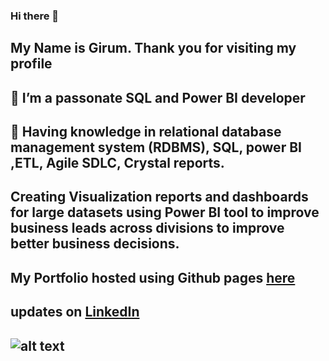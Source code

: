 ### Hi there 👋
## My Name is Girum. Thank you for visiting my profile 
## 🔭 I’m a passonate SQL and Power BI developer 
## 🌱 Having knowledge in relational database management system (RDBMS), SQL, power BI ,ETL, Agile SDLC, Crystal reports.
##  Creating Visualization reports and dashboards for large datasets using Power BI tool to improve business leads across divisions to improve better business decisions.

##  My Portfolio hosted using Github pages [here](https://ggithub2020.github.io/girum.github.com/)
##  updates on [LinkedIn](https://www.linkedin.com/in/girum-legese/)



## ![alt text](http://picsum.photos/200/200)


